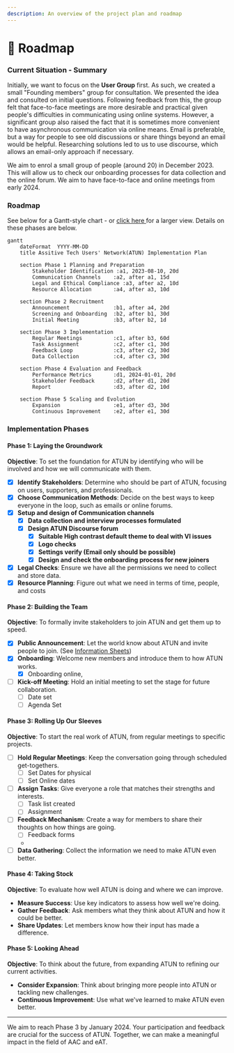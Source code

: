 ```yaml
---
description: An overview of the project plan and roadmap
---
```


# 📅 Roadmap

### Current Situation - Summary

Initially, we want to focus on the **User Group** first. As such, we created a small "Founding members" group for consultation. We presented the idea and consulted on initial questions. Following feedback from this, the group felt that face-to-face meetings are more desirable and practical given people's difficulties in communicating using online systems. However, a significant group also raised the fact that it is sometimes more convenient to have asynchronous communication via online means. Email is preferable, but a way for people to see old discussions or share things beyond an email would be helpful. Researching solutions led to us to use discourse, which allows an email-only approach if necessary.

We aim to enrol a small group of people (around 20) in December 2023. This will allow us to check our onboarding processes for data collection and the online forum. We aim to have face-to-face and online meetings from early 2024.

### Roadmap

See below for a Gantt-style chart - or [click here ](https://mermaid.ink/img/pako:eNqFkk9r3DAQxb\_KoJMXbFhrNyn4VrJpobBJSdpDwJepNV6L6I-xpCZLyHfvaL1QbwvtnIw076f3xvMmOq9INOKALsbWAZfCSJ\_8ZDEC7HbVfl89Pc03UUdD8OBRWRzB9\_CxI7ghFyeC29eRphjmRnrtTFIU4IXoWeExgFxLWdV1JdfcMTcF6qL2Dr4HmuDz5NM4n-e6tagN9N4Y\_6LdAXoi9QO7Z-A2p6CGRTXKOyoB6xLyG7KSsoRa\_YbdDKinAMjCbPgboQVLFKEY8WjZ\_ukq6INL4wou0MgWfzIcOAxT5aZac4ZNCZsF\_-uAgdgTj4BB2S6P5hQICn7wjGxOs6XAYuwjR56R2\_UF6Rh0hwb2bC-DinujBrSXrs4sOAO3C-DmMvnfvEef4vBP3NUCt\_0Tl4PKRdDiDvM\_RLM6QVhyvZBf\_SdegOJLcrRqcvOHhZAhknWiFJZ4EbXiDX3LnFbEgSy1ouFPRT0mE1vRunduxRT949F1oolTolKkMW\_yTuNhQjsfvv8CDenZaQ?type=png)for a larger view. Details on these phases are below.

```mermaid
gantt
    dateFormat  YYYY-MM-DD
    title Assitive Tech Users' Network(ATUN) Implementation Plan

    section Phase 1 Planning and Preparation
		Stakeholder Identification :a1, 2023-08-10, 20d
		Communication Channels    :a2, after a1, 15d
		Legal and Ethical Compliance :a3, after a2, 10d
		Resource Allocation       :a4, after a3, 10d

    section Phase 2 Recruitment
		Announcement              :b1, after a4, 20d
		Screening and Onboarding  :b2, after b1, 30d
		Initial Meeting           :b3, after b2, 1d

    section Phase 3 Implementation
		Regular Meetings          :c1, after b3, 60d
		Task Assignment           :c2, after c1, 30d
		Feedback Loop             :c3, after c2, 30d
		Data Collection           :c4, after c3, 30d

    section Phase 4 Evaluation and Feedback
		Performance Metrics       :d1, 2024-01-01, 20d
		Stakeholder Feedback      :d2, after d1, 20d
		Report                    :d3, after d2, 10d

    section Phase 5 Scaling and Evolution
		Expansion                 :e1, after d3, 30d
		Continuous Improvement    :e2, after e1, 30d

```

### Implementation Phases

#### Phase 1: Laying the Groundwork

**Objective**: To set the foundation for ATUN by identifying who will be involved and how we will communicate with them.

* [x] **Identify Stakeholders**: Determine who should be part of ATUN, focusing on users, supporters, and professionals.
* [x] **Choose Communication Methods**: Decide on the best ways to keep everyone in the loop, such as emails or online forums.
* [x] **Setup and design of Communication channels**
  * [x] **Data collection and interview processes formulated**
  * [x] **Design ATUN Discourse forum**
    * [x] **Suitable High contrast default theme to deal with VI issues**
    * [x] **Logo checks**
    * [x] **Settings verify (Email only should be possible)**
    * [x] **Design and check the onboarding process for new joiners**
* [x] **Legal Checks**: Ensure we have all the permissions we need to collect and store data.
* [x] **Resource Planning**: Figure out what we need in terms of time, people, and costs

#### Phase 2: Building the Team

**Objective**: To formally invite stakeholders to join ATUN and get them up to speed.

* [x] **Public Announcement**: Let the world know about ATUN and invite people to join. (See [Information Sheets](../marketing-materials/information-sheets.md))
* [x] **Onboarding**: Welcome new members and introduce them to how ATUN works.
  * [x] Onboarding online,
* [ ] **Kick-off Meeting**: Hold an initial meeting to set the stage for future collaboration.
  * [ ] Date set
  * [ ] Agenda Set

#### Phase 3: Rolling Up Our Sleeves

**Objective**: To start the real work of ATUN, from regular meetings to specific projects.

* [ ] **Hold Regular Meetings**: Keep the conversation going through scheduled get-togethers.
  * [ ] Set Dates for physical
  * [ ] Set Online dates
* [ ] **Assign Tasks**: Give everyone a role that matches their strengths and interests.
  * [ ] Task list created
  * [ ] Assignment
* [ ] **Feedback Mechanism**: Create a way for members to share their thoughts on how things are going.
  * [ ] Feedback forms
  *
* [ ] **Data Gathering**: Collect the information we need to make ATUN even better.

#### Phase 4: Taking Stock

**Objective**: To evaluate how well ATUN is doing and where we can improve.

* **Measure Success**: Use key indicators to assess how well we're doing.
* **Gather Feedback**: Ask members what they think about ATUN and how it could be better.
* **Share Updates**: Let members know how their input has made a difference.

#### Phase 5: Looking Ahead

**Objective**: To think about the future, from expanding ATUN to refining our current activities.

* **Consider Expansion**: Think about bringing more people into ATUN or tackling new challenges.
* **Continuous Improvement**: Use what we've learned to make ATUN even better.

***

We aim to reach Phase 3 by January 2024. Your participation and feedback are crucial for the success of ATUN. Together, we can make a meaningful impact in the field of AAC and eAT.
